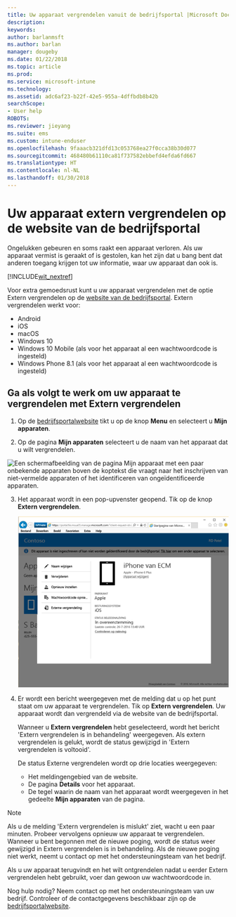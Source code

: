 ```yaml
---
title: Uw apparaat vergrendelen vanuit de bedrijfsportal |Microsoft Docs
description: 
keywords: 
author: barlanmsft
ms.author: barlan
manager: dougeby
ms.date: 01/22/2018
ms.topic: article
ms.prod: 
ms.service: microsoft-intune
ms.technology: 
ms.assetid: adc6af23-b22f-42e5-955a-4dffbdb8b42b
searchScope:
- User help
ROBOTS: 
ms.reviewer: jieyang
ms.suite: ems
ms.custom: intune-enduser
ms.openlocfilehash: 9faaacb321dfd13c053768ea27f0cca38b30d077
ms.sourcegitcommit: 468480b61110ca81f737582ebbefd4efda6fd667
ms.translationtype: HT
ms.contentlocale: nl-NL
ms.lasthandoff: 01/30/2018
---
```

# <a name="remotely-lock-your-device-from-the-company-portal-website"></a>Uw apparaat extern vergrendelen op de website van de bedrijfsportal

Ongelukken gebeuren en soms raakt een apparaat verloren. Als uw apparaat vermist is geraakt of is gestolen, kan het zijn dat u bang bent dat anderen toegang krijgen tot uw informatie, waar uw apparaat dan ook is.

[!INCLUDE[wit_nextref](includes/end-user-password-guidance.md)]

Voor extra gemoedsrust kunt u uw apparaat vergrendelen met de optie Extern vergrendelen op de [website van de bedrijfsportal](https://portal.manage.microsoft.com#HelpDeskDialog). Extern vergrendelen werkt voor:

* Android
* iOS
* macOS
* Windows 10
* Windows 10 Mobile (als voor het apparaat al een wachtwoordcode is ingesteld)
* Windows Phone 8.1 (als voor het apparaat al een wachtwoordcode is ingesteld)

## <a name="to-use-remote-lock-to-lock-your-device"></a>Ga als volgt te werk om uw apparaat te vergrendelen met Extern vergrendelen

1.  Op de [bedrijfsportalwebsite](https://portal.manage.microsoft.com#HelpDeskDialog) tikt u op de knop __Menu__ en selecteert u __Mijn apparaten__.

2. Op de pagina __Mijn apparaten__ selecteert u de naam van het apparaat dat u wilt vergrendelen.

  ![Een schermafbeelding van de pagina Mijn apparaat met een paar onbekende apparaten boven de koptekst die vraagt naar het inschrijven van niet-vermelde apparaten of het identificeren van ongeïdentificeerde apparaten.](./media/macOS_enroll_002_tap_here_banner.png)

3.  Het apparaat wordt in een pop-upvenster geopend. Tik op de knop **Extern vergrendelen**.

    ![Alle opties voor een geselecteerd apparaat op de Bedrijfsportalwebsite, zoals Naam wijzigen, Verwijderen, Apparaat opnieuw instellen, Wachtwoordcode opnieuw instellen en Extern vergrendelen. ](./media/iwp-screen-with-all-options.png)

4.  Er wordt een bericht weergegeven met de melding dat u op het punt staat om uw apparaat te vergrendelen. Tik op **Extern vergrendelen**. Uw apparaat wordt dan vergrendeld via de website van de bedrijfsportal.

    Wanneer u **Extern vergrendelen** hebt geselecteerd, wordt het bericht 'Extern vergrendelen is in behandeling' weergegeven.  Als extern vergrendelen is gelukt, wordt de status gewijzigd in 'Extern vergrendelen is voltooid'.

    De status Externe vergrendelen wordt op drie locaties weergegeven:

    * Het meldingengebied van de website.
    * De pagina **Details** voor het apparaat.
    * De tegel waarin de naam van het apparaat wordt weergegeven in het gedeelte **Mijn apparaten** van de pagina.

> [!Note]
> Als u de melding 'Extern vergrendelen is mislukt' ziet, wacht u een paar minuten. Probeer vervolgens opnieuw uw apparaat te vergrendelen. Wanneer u bent begonnen met de nieuwe poging, wordt de status weer gewijzigd in Extern vergrendelen is in behandeling. Als de nieuwe poging niet werkt, neemt u contact op met het ondersteuningsteam van het bedrijf.

Als u uw apparaat terugvindt en het wilt ontgrendelen nadat u eerder Extern vergrendelen hebt gebruikt, voer dan gewoon uw wachtwoordcode in.

Nog hulp nodig? Neem contact op met het ondersteuningsteam van uw bedrijf. Controleer of de contactgegevens beschikbaar zijn op de [bedrijfsportalwebsite](https://portal.manage.microsoft.com#HelpDeskDialog).
